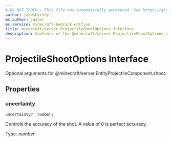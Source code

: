 ```yaml
---
# DO NOT TOUCH — This file was automatically generated. See https://github.com/mojang/minecraftapidocsgenerator to modify descriptions, examples, etc.
author: jakeshirley
ms.author: jashir
ms.service: minecraft-bedrock-edition
title: minecraft/server.ProjectileShootOptions Interface
description: Contents of the @minecraft/server.ProjectileShootOptions class.
---
```

# ProjectileShootOptions Interface

Optional arguments for @minecraft/server.EntityProjectileComponent.shoot.

## Properties

### **uncertainty**
`uncertainty?: number;`

Controls the accuracy of the shot. A value of 0 is perfect accuracy. 

Type: *number*
